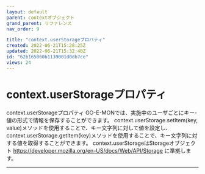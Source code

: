 ```yaml
---
layout: default
parent: contextオブジェクト
grand_parent: リファレンス
nav_order: 9

title: "context.userStorageプロパティ"
created: 2022-06-21T15:28:25Z
updated: 2022-06-21T15:32:40Z
id: "62b165060b1139001d0db7ce"
views: 24
---
```


# context.userStorageプロパティ

context.userStorageプロパティ
GO-E-MONでは、実施中のユーザごとにキー-値の形式で情報を保存することができます。
context.userStorage.setItem(key, value)メソッドを使用することで、キー文字列に対して値を設定し、context.userStorage.getItem(key)メソッドを使用することで、キー文字列に対する値を取得することができます。
context.userStorageはStorageオブジェクト <https://developer.mozilla.org/en-US/docs/Web/API/Storage> に準拠します。


---
